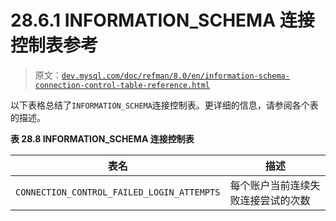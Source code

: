# 28.6.1 INFORMATION_SCHEMA 连接控制表参考

> 原文：[`dev.mysql.com/doc/refman/8.0/en/information-schema-connection-control-table-reference.html`](https://dev.mysql.com/doc/refman/8.0/en/information-schema-connection-control-table-reference.html)

以下表格总结了`INFORMATION_SCHEMA`连接控制表。更详细的信息，请参阅各个表的描述。

**表 28.8 INFORMATION_SCHEMA 连接控制表**

| 表名 | 描述 |
| --- | --- |
| `CONNECTION_CONTROL_FAILED_LOGIN_ATTEMPTS` | 每个账户当前连续失败连接尝试的次数 |
